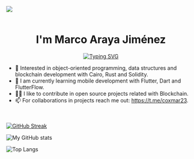 <img src="https://user-images.githubusercontent.com/73097560/115834477-dbab4500-a447-11eb-908a-139a6edaec5c.gif"><br><br>

<h1 align="center"><b>I'm Marco Araya Jiménez </b></h1>
<!--  -->
<p align="center">
  <a href="https://git.io/typing-svg"><img src="https://readme-typing-svg.demolab.com?font=Fira+Code&pause=1000&color=FF4500&center=true&vCenter=true&width=435&lines=Software+Developer;Tech+Geek;Programmer;Do+not+stop+of+learning" alt="Typing SVG" /></a>
</p>

- 👀 Interested in object-oriented programming, data structures and blockchain development with Cairo, Rust and Solidity.
- 🌱 I am currently learning mobile development with Flutter, Dart and FlutterFlow.
- 🥷🏼 I like to contribute in open source projects related with Blockchain.
- 📫 For collaborations in projects reach me out: https://t.me/coxmar23.

<br>

[![GitHub Streak](https://streak-stats.demolab.com/?user=coxmars)](https://git.io/streak-stats)

![My GitHub stats](https://github-readme-stats.vercel.app/api?username=coxmars&show_icons=true)

![Top Langs](https://github-readme-stats.vercel.app/api/top-langs/?username=coxmars&hide_progress=false)
